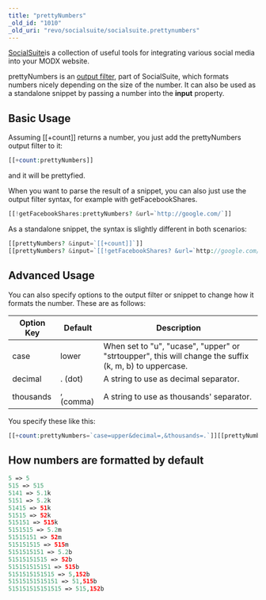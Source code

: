 ```yaml
---
title: "prettyNumbers"
_old_id: "1010"
_old_uri: "revo/socialsuite/socialsuite.prettynumbers"
---
```


[SocialSuite](/extras/socialsuite "SocialSuite")is a collection of useful tools for integrating various social media into your MODX website.

prettyNumbers is an [output filter](/display/revolution20/Input+and+Output+Filters "Input and Output Filters"), part of SocialSuite, which formats numbers nicely depending on the size of the number. It can also be used as a standalone snippet by passing a number into the **input** property.

## Basic Usage

Assuming \[\[+count\]\] returns a number, you just add the prettyNumbers output filter to it:

``` php 
[[+count:prettyNumbers]]
```

and it will be prettyfied.

When you want to parse the result of a snippet, you can also just use the output filter syntax, for example with getFacebookShares.

``` php 
[[!getFacebookShares:prettyNumbers? &url=`http://google.com/`]]
```

As a standalone snippet, the syntax is slightly different in both scenarios:

``` php 
[[prettyNumbers? &input=`[[+count]]`]]
[[prettyNumbers? &input=`[[!getFacebookShares? &url=`http://google.com/`]]`]]
```

## Advanced Usage

You can also specify options to the output filter or snippet to change how it formats the number. These are as follows:

| Option Key | Default   | Description                                                                                            |
| ---------- | --------- | ------------------------------------------------------------------------------------------------------ |
| case       | lower     | When set to "u", "ucase", "upper" or "strtoupper", this will change the suffix (k, m, b) to uppercase. |
| decimal    | . (dot)   | A string to use as decimal separator.                                                                  |
| thousands  | , (comma) | A string to use as thousands' separator.                                                               |

You specify these like this:

``` php 
[[+count:prettyNumbers=`case=upper&decimal=,&thousands=.`]][[prettyNumbers? &input=`[[!getFacebookShares? &url=`http://google.com/`]]` &options=`case=upper&decimal=,&thousands=.`]]
```

## How numbers are formatted by default

``` php 
5 => 5 
515 => 515 
5141 => 5.1k 
5151 => 5.2k 
51415 => 51k 
51515 => 52k 
515151 => 515k 
5151515 => 5.2m 
51515151 => 52m 
515151515 => 515m 
5151515151 => 5.2b 
51515151515 => 52b 
515151515151 => 515b 
5151515151515 => 5,152b 
51515151515151 => 51,515b 
515151515151515 => 515,152b 
```